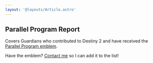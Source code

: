 ```yaml
---
layout: '@layouts/Article.astro'
---
```


## Parallel Program Report

Covers Guardians who contributed to Destiny 2 and have received the [Parallel Program emblem][emblem].

Have the emblem? [Contact me][contact] so I can add it to the list!

[contact]: /contact 'Submit a resource'
[emblem]: https://destinyemblemcollector.com/emblem?id=3936625542 'Parallel Program emblem'
